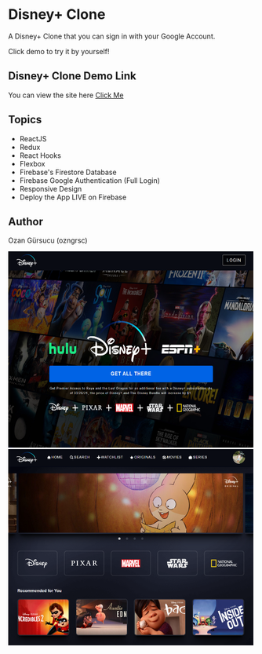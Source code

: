# Disney+ Clone

A Disney+ Clone that you can sign in with your Google Account.

Click demo to try it by yourself!


## Disney+ Clone Demo Link

You can view the site here
[Click Me](https://disneyplus-clone-3afbf.web.app/home)

## Topics

- ReactJS
- Redux
- React Hooks
- Flexbox
- Firebase's Firestore Database
- Firebase Google Authentication (Full Login)
- Responsive Design
- Deploy the App LIVE on Firebase



## Author

Ozan Gürsucu (ozngrsc)

<img src="src/images/screenshot.png"  width= 500px height= 400px>
<img src="src/images/screenshot1.png"  width= 500px height= 400px>
